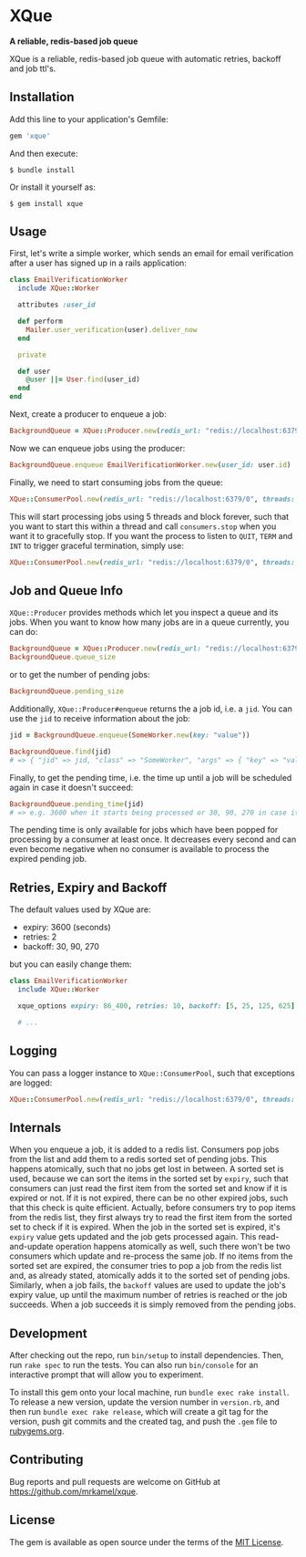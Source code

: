 # XQue

**A reliable, redis-based job queue**

XQue is a reliable, redis-based job queue with automatic retries, backoff and
job ttl's.

## Installation

Add this line to your application's Gemfile:

```ruby
gem 'xque'
```

And then execute:

    $ bundle install

Or install it yourself as:

    $ gem install xque

## Usage

First, let's write a simple worker, which sends an email for email
verification after a user has signed up in a rails application:

```ruby
class EmailVerificationWorker
  include XQue::Worker

  attributes :user_id

  def perform
    Mailer.user_verification(user).deliver_now
  end

  private

  def user
    @user ||= User.find(user_id)
  end
end
```

Next, create a producer to enqueue a job:

```ruby
BackgroundQueue = XQue::Producer.new(redis_url: "redis://localhost:6379/0")
```

Now we can enqueue jobs using the producer:

```ruby
BackgroundQueue.enqueue EmailVerificationWorker.new(user_id: user.id)
```

Finally, we need to start consuming jobs from the queue:

```ruby
XQue::ConsumerPool.new(redis_url: "redis://localhost:6379/0", threads: 5).run
```

This will start processing jobs using 5 threads and block forever, such that
you want to start this within a thread and call `consumers.stop` when you want
it to gracefully stop. If you want the process to listen to `QUIT`, `TERM` and
`INT` to trigger graceful termination, simply use:

```ruby
XQue::ConsumerPool.new(redis_url: "redis://localhost:6379/0", threads: 5).run(traps: true)
```

## Job and Queue Info

`XQue::Producer` provides methods which let you inspect a queue and its jobs.
When you want to know how many jobs are in a queue currently, you can do:

```ruby
BackgroundQueue = XQue::Producer.new(redis_url: "redis://localhost:6379/0")
BackgroundQueue.queue_size
```

or to get the number of pending jobs:

```ruby
BackgroundQueue.pending_size
```

Additionally, `XQue::Producer#enqueue` returns the a job id, i.e. a `jid`. You
can use the `jid` to receive information about the job:

```ruby
jid = BackgroundQueue.enqueue(SomeWorker.new(key: "value"))

BackgroundQueue.find(jid)
# => { "jid" => jid, "class" => "SomeWorker", "args" => { "key" => "value" }, "expiry" => 3600, "created_at" => "2021-01-01T12:00:00Z" }
```

Finally, to get the pending time, i.e. the time up until a job will be
scheduled again in case it doesn't succeed:

```ruby
BackgroundQueue.pending_time(jid)
# => e.g. 3600 when it starts being processed or 30, 90, 270 in case it failed and is backed off
```

The pending time is only available for jobs which have been popped for
processing by a consumer at least once. It decreases every second and can even
become negative when no consumer is available to process the expired pending
job.

## Retries, Expiry and Backoff

The default values used by XQue are:

* expiry: 3600 (seconds)
* retries: 2
* backoff: 30, 90, 270

but you can easily change them:

```ruby
class EmailVerificationWorker
  include XQue::Worker

  xque_options expiry: 86_400, retries: 10, backoff: [5, 25, 125, 625]

  # ...
```

## Logging

You can pass a logger instance to `XQue::ConsumerPool`, such that exceptions are
logged:

```ruby
XQue::ConsumerPool.new(redis_url: "redis://localhost:6379/0", threads: 5, logger: Logger.new(STDOUT)).run
```

## Internals

When you enqueue a job, it is added to a redis list. Consumers pop jobs from
the list and add them to a redis sorted set of pending jobs. This happens
atomically, such that no jobs get lost in between. A sorted set is used,
because we can sort the items in the sorted set by `expiry`, such that
consumers can just read the first item from the sorted set and know if it is
expired or not. If it is not expired, there can be no other expired jobs, such
that this check is quite efficient. Actually, before consumers try to pop items
from the redis list, they first always try to read the first item from the
sorted set to check if it is expired. When the job in the sorted set is
expired, it's `expiry` value gets updated and the job gets processed again.
This read-and-update operation happens atomically as well, such there won't be
two consumers which update and re-process the same job. If no items from the
sorted set are expired, the consumer tries to pop a job from the redis list
and, as already stated, atomically adds it to the sorted set of pending jobs.
Similarly, when a job fails, the `backoff` values are used to update the job's
expiry value, up until the maximum number of retries is reached or the job
succeeds. When a job succeeds it is simply removed from the pending jobs.

## Development

After checking out the repo, run `bin/setup` to install dependencies. Then, run
`rake spec` to run the tests. You can also run `bin/console` for an interactive
prompt that will allow you to experiment.

To install this gem onto your local machine, run `bundle exec rake install`. To
release a new version, update the version number in `version.rb`, and then run
`bundle exec rake release`, which will create a git tag for the version, push
git commits and the created tag, and push the `.gem` file to
[rubygems.org](https://rubygems.org).

## Contributing

Bug reports and pull requests are welcome on GitHub at
https://github.com/mrkamel/xque.

## License

The gem is available as open source under the terms of the [MIT
License](https://opensource.org/licenses/MIT).
